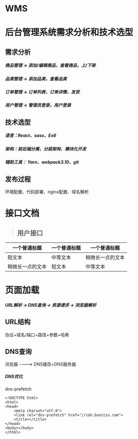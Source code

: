 # WMS

后台管理系统需求分析和技术选型
===
需求分析
---
##### 商品管理 -> 添加/编辑商品，查看商品，上/下架

##### 品类管理 -> 添加品类，查看品类

##### 订单管理 -> 订单列表，订单详情，发货

##### 用户管理 -> 管理员登录，用户登录

技术选型
---
##### 语言：React、sass、Es6
##### 架构：前后端分离，分层架构、模块化开发
##### 辅助工具： Yarn、webpack3.10、git

发布过程
---
环境配置、代码部署、nginx配置、域名解析


接口文档
===
>## 用户接口

| 一个普通标题 | 一个普通标题 | 一个普通标题 |
| ------ | ------ | ------ |
| 短文本 | 中等文本 | 稍微长一点的文本 |
| 稍微长一点的文本 | 短文本 | 中等文本 |


页面加载
===
##### URL解析 -> DNS查询 -> 资源请求 -> 浏览器解析
URL结构
---
协议+域名/端口+路径+参数+哈希

DNS查询
---
浏览器 ----> DNS缓存+DNS服务器
##### DNS优化
dns-prefetch
```
<!DOCTYPE html>
<html>
<head>
    <meta charset="utf-8">
    <link rel="dns-prefetch" href="//cdn.bootcss.com">
    <title></title>
</head>
<body></body>
</html>
```
